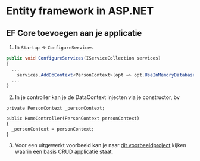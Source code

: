 # Entity framework in ASP.NET

## EF Core toevoegen aan je applicatie

1. In `Startup` -> `ConfigureServices`

```csharp 
public void ConfigureServices(IServiceCollection services)
{
  ...
    services.AddDbContext<PersonContext>(opt => opt.UseInMemoryDatabase(Guid.NewGuid().ToString()));
  ...
}
```

2. In je controller kan je de DataContext injecten via je constructor, bv 

```charp
private PersonContext _personContext;

public HomeController(PersonContext personContext)
{
  _personContext = personContext;
}
```

3. Voor een uitgewerkt voorbeeld kan je naar [dit voorbeeldproject](https://github.com/rceuls/cursus-asp-v2-examples/tree/master/EntityFrameworkMvc) kijken waarin een basis CRUD applicatie staat.

